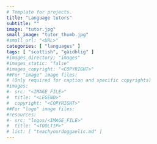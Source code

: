 ```yaml
---
# Template for projects.
title: "Language tutors"
subtitle: ""
image: "tutor.jpg"
small_image: "tutor_thumb.jpg"
#small_url: "<URL>"
categories: [ "languages" ]
tags: [ "scottish", "gàidhlig" ]
#images_directory; "images"
#images_static: "false"
#images_copyright: "<COPYRIGHT>"
##For "image" image files:
# (Only required for caption and specific copyrights)
#images:
#- src: "<IMAGE_FILE>"
#  title: "<LEGEND>"
#  copyright: "<COPYRIGHT>"
##For "logo" image files:
#resources:
#- src: "logos/<IMAGE_FILE>"
#  title: "<TOOLTIP>"
# list: [ "teachyourdoggaelic.md" ]
---
```



